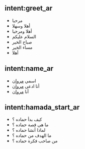 ## intent:greet_ar
- مرحبا
- أهلا وسهلا
- أهلا ومرحبا
- السلام عليكم
- صباح الخير
- مساء الخير
- أهلا

## intent:name_ar
- اسمي [مروان](PERS)
- أنا ادعى [مروان](PERS)
- أنا [مروان](PERS)

## intent:hamada_start_ar
- كيف بدأ حماده ؟
- ما هى قصة حماده ؟
- لماذا أنشا حماده ؟
- ما الهدف من حماده ؟
- من صاحب فكرة حماده ؟
